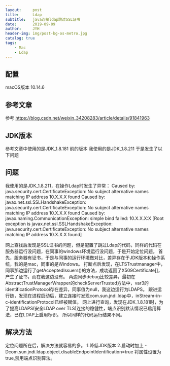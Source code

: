 ```yaml
---
layout:     post
title:      Ldap 
subtitle:   java连接ldap跳过SSL证书
date:       2019-09-09
author:     JYH
header-img: img/post-bg-os-metro.jpg
catalog: true
tags:
    - Mac
    - Ldap
---
```

## 配置
macOS版本 10.14.6

## 参考文章
参考  https://blog.csdn.net/weixin_34208283/article/details/91841963  

## JDK版本
参考文章中使用的是JDK_1.8.181 前的版本
我使用的是JDK_1.8.211 于是发生了以下问题

## 问题
我使用的是JDK_1.8.211，在操作Ldap时发生了异常：
Caused by: java.security.cert.CertificateException: No subject alternative names matching IP address 10.X.X.X found
Caused by: javax.net.ssl.SSLHandshakeException: java.security.cert.CertificateException: No subject alternative names matching IP address 10.X.X.X found
Caused by: javax.naming.CommunicationException: simple bind failed: 10.X.X.X:X [Root exception is javax.net.ssl.SSLHandshakeException: java.security.cert.CertificateException: No subject alternative names matching IP address 10.X.X.X found]

网上查找后发现是SSL证书的问题，但是配置了跳过Ldap的代码，同样的代码在服务器运行没问题，在同事的windows环境运行没问题，于是开始定位问题。
首先，服务器有证书，于是与同事的运行环境做对比，差异存在于JDK版本和操作系统，我的是mac，同事的是Windows。
打断点后发现，在LTSTrustmanager中，同事那边运行了getAcceptedIssuers()的方法，成功返回了X509Certificate[]，产生了证书，而在我这边没有。
两边同步debug比较差异，最初在AbstractTrustManagerWrapper的checkServerTrusted方法中，var3的identificationProtocol存在差异，同事值为null，我这边运行为LDAPS。
跟进运行链，发现在进程启动后，建立连接时发现com.sun.jndi.ldap中，inStream-in-c-identificationProtocol已经被赋值。
网上进行查询，发现在JDK_1.8.181时，为了提高LDAPS(安全LDAP over TLS)连接的稳健性，端点识别默认情况已启用算法，已在LDAP上启用标识。
所以同样的代码运行结果不同。

## 解决方法
定位问题所在后，解决方法就容易的多。
1.降低JDK版本
2.启动时加上 -Dcom.sun.jndi.ldap.object.disableEndpointIdentification=true
将属性设置为true,禁用端点识别算法。







